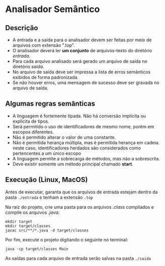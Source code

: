 # Analisador Semântico

## Descrição
- A entrada e a saída para o analisador devem ser feitas por meio de arquivos com extensão ".top".
- O analisador deverá ler **um conjunto** de arquivos-texto do diretório *entrada*.
- Para cada arquivo analisado será gerado um arquivo de saída no diretório *saida*.
- No arquivo de saída deve ser impressa a lista de erros semânticos exibidos de forma padronizada.
- Se não houver erros, uma mensagem de sucesso deve ser gravada no arquivo de saída.

## Algumas regras semânticas
- A linguagem é fortemente tipada. Não há conversão implícita ou explícita de tipos.
- Será permitido o uso de identificadores de mesmo nome, porém em escopos diferentes.
- Não é permitido alterar o valor de uma constante.
- Não é permitida herança múltipla, mas é permitida herança em cadeia. neste caso, identificadores herdados são considerados como pertencentes a um único escopo
- A linguagem permite a sobrecarga de métodos, mas não a sobrescrita.
- Deve existir somente um método principal chamado **start**.

## Execução (Linux, MacOS)

Antes de executar, garanta que os arquivos de entrada estejam dentro da pasta `./entrada` e tenham a extensão `.top`

Na raiz do projeto, crie uma pasta para os arquivos *.class* compilados e compile os arquivos *.java*:

```
mkdir target
mkdir target/classes
javac src/**/*.java -d target/classes
```

Por fim, execute o projeto digitando o seguinte no terminal:

```
java -cp target/classes Main
```

As saídas para cada arquivo de entrada serão salvas na pasta `./saida`